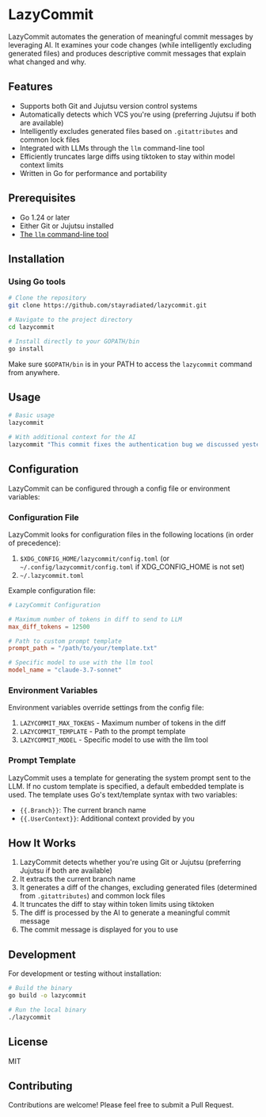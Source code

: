 # LazyCommit

LazyCommit automates the generation of meaningful commit messages by leveraging AI. It examines your code changes (while intelligently excluding generated files) and produces descriptive commit messages that explain what changed and why.

## Features

- Supports both Git and Jujutsu version control systems
- Automatically detects which VCS you're using (preferring Jujutsu if both are available)
- Intelligently excludes generated files based on `.gitattributes` and common lock files
- Integrated with LLMs through the `llm` command-line tool
- Efficiently truncates large diffs using tiktoken to stay within model context limits
- Written in Go for performance and portability

## Prerequisites

- Go 1.24 or later
- Either Git or Jujutsu installed
- [The `llm` command-line tool](https://github.com/simonw/llm)

## Installation

### Using Go tools

```bash
# Clone the repository
git clone https://github.com/stayradiated/lazycommit.git

# Navigate to the project directory
cd lazycommit

# Install directly to your GOPATH/bin
go install
```

Make sure `$GOPATH/bin` is in your PATH to access the `lazycommit` command from anywhere.

## Usage

```bash
# Basic usage
lazycommit

# With additional context for the AI
lazycommit "This commit fixes the authentication bug we discussed yesterday"
```

## Configuration

LazyCommit can be configured through a config file or environment variables:

### Configuration File

LazyCommit looks for configuration files in the following locations (in order of precedence):

1. `$XDG_CONFIG_HOME/lazycommit/config.toml` (or `~/.config/lazycommit/config.toml` if XDG_CONFIG_HOME is not set)
2. `~/.lazycommit.toml`

Example configuration file:

```toml
# LazyCommit Configuration

# Maximum number of tokens in diff to send to LLM
max_diff_tokens = 12500

# Path to custom prompt template
prompt_path = "/path/to/your/template.txt"

# Specific model to use with the llm tool
model_name = "claude-3.7-sonnet"
```

### Environment Variables

Environment variables override settings from the config file:

1. `LAZYCOMMIT_MAX_TOKENS` - Maximum number of tokens in the diff
2. `LAZYCOMMIT_TEMPLATE` - Path to the prompt template
3. `LAZYCOMMIT_MODEL` - Specific model to use with the llm tool

### Prompt Template

LazyCommit uses a template for generating the system prompt sent to the LLM. If no custom template is specified, a default embedded template is used. The template uses Go's text/template syntax with two variables:
- `{{.Branch}}`: The current branch name
- `{{.UserContext}}`: Additional context provided by you

## How It Works

1. LazyCommit detects whether you're using Git or Jujutsu (preferring Jujutsu if both are available)
2. It extracts the current branch name
3. It generates a diff of the changes, excluding generated files (determined from `.gitattributes`) and common lock files
4. It truncates the diff to stay within token limits using tiktoken
5. The diff is processed by the AI to generate a meaningful commit message
6. The commit message is displayed for you to use

## Development

For development or testing without installation:

```bash
# Build the binary
go build -o lazycommit

# Run the local binary
./lazycommit
```

## License

MIT

## Contributing

Contributions are welcome! Please feel free to submit a Pull Request.
